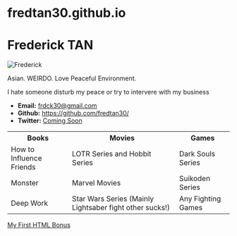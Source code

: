 # fredtan30.github.io

<!DOCTYPE html>
<html lang="en-us">
<head>
  <meta charset="UTF-8">
  <title>PROFILE</title>
</head>

<body>

  <h1>Frederick TAN</h1>

  <img src="https://placehold.it/200x200" alt="Frederick">

  <p>Asian. WEIRDO. Love Peaceful Environment. </p>
  <p>I hate someone disturb my peace or try to intervere with my business</p>

  <ul>
    <li><strong>Email:</strong> <a href="#">frdck30@gmail.com</a></li>
    <li><strong>Github:</strong> <a href="#">https://github.com/fredtan30/</a></li>
    <li><strong>Twitter:</strong> <a href="#">Coming Soon</a></li>
  </ul>

  <table>
    <tr>
      <th>Books</th>
      <th>Movies</th>
      <th>Games</th>
    </tr>
    <tr>
      <td>How to Influence Friends</td>
      <td>LOTR Series and Hobbit Series</td>
      <td>Dark Souls Series</td>
    </tr>
    <tr>
      <td>Monster</td>
      <td>Marvel Movies</td>
      <td>Suikoden Series</td>
    </tr>
    <tr>
      <td>Deep Work</td>
      <td>Star Wars Series (Mainly Lightsaber fight other sucks!)</td>
      <td>Any Fighting Games</td>
    </tr>
  </table>

  <!-- Bonus link to last class page -->
  <a href="../../../../1/Activities/04-Stu_MyFirst_HTML/Solved/my-first-bonus.html">My First HTML Bonus</a>

</body>

</html>
